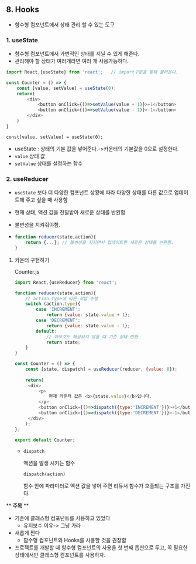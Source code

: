 ## 8. Hooks

- 함수형 컴포넌트에서 상태 관리 할 수 있는 도구

### 1. useState

- 함수형 컴포넌트에서 가변적인 상태를 지닐 수 있게 해준다.
- 관리해야 할 상태가 여러개라면 여러 개 사용가능하다.

```javascript
import React,{useState} from 'react';	// import구문을 통해 불러온다.

const Counter = () => {
    const [value, setValue] = useState(0);
    return(
    	<div>
        	<button onClick={()=>setValue(value + 1)}>+1</button>
			<button onClick={()=>setValue(value - 1)}>-1</button>
        </div>
    )
}
```

`const[value, setValue] = useState(0);`

- useState : 상태의 기본 값을 넣어준다.->카운터의 기본값을 0으로 설정한다.
- `value` 상태 값
- `setValue` 상태를 설정하는 함수



### 2. useReducer

- `useState` 보다 더 다양한 컴포넌트 상황에 따라 다양한 상태를 다른 값으로 업데이트해 주고 싶을 때 사용함
- 현재 상태, 액션 값을 전달받아 새로운 상태를 반환함
- 불변성을 지켜줘야함.

- ```javascript
  function reducer(state,action){
      return {...};	// 불변성을 지키면서 업데이트한 새로운 상태를 반환함.
  }
  ```

1. 카운터 구현하기

   Counter.js

   ```javascript
   import React,{useReducer} from 'react';
   
   function reducer(state,action){
       // action.type에 따른 작업 수행
       switch (action.type){
           case 'INCREMENT':
               return {value: state.value + 1};
           case 'DECREMENT':
               return {value: state.value - 1};
           default:
               // 아무것도 해당되지 않을 때 기존 상태 반환
               return state;
       }
   }
   
   const Counter = () => {
       const [state, dispatch] = useReducer(reducer, {value: 0});
       
       return(
       	<div>
           	<p>
           		현재 카운터 값은 <b>{state.value}</b>입니다.
   			</p>
   			<button onClick={()=>dispatch({type:'INCREMENT'})}>+1</button>
   			<button onClick={()=>dispatch({type:'DECREMENT'})}>-1</button>
   		</div>
       );
   };
   
   export default Counter;
   ```

   - `dispatch` 

     액션을 발생 시키는 함수

     `dispatch(action)` 

     함수 안에 파라미터로 액션 값을 넣어 주면 리듀서 함수가 호출되는 구조를 가진다.



** **주목** **

- 기존에 클래스형 컴포넌트를 사용하고 있었다
  - 유지보수 이유-> 그냥 가라
- 새롭게 짠다
  - 함수형 컴포넌트와 Hooks를 사용할 것을 권장함
- 프로젝트를 개발할 때 함수형 컴포넌트의 사용을 첫 번째 옵션으로 두고, 꼭 필요한 상태에서만 클래스형 컴포넌트를 사용하자.

